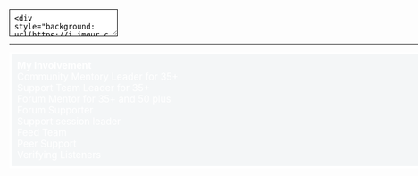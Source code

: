 ---
---
<div style="width: 1140px; margin: 0 auto;">
            
<textarea style="font-family: monospace; border: 1px solid black; padding: 1ex; white-space: pre-wrap;">
&lt;div style="background: url(https://i.imgur.com/RuRI45G.jpg) no-repeat #F4F6F7;
font-size:17px;color:#ffffff;padding:10px;border:4px solid #ffffff;">
&lt;strong> My Involvement&lt;/strong>&lt;br/>
Community Mentory Leader for 35+ &lt;br/>
Support Team Leader for 35+&lt;br/>
Forum Mentor for 35+ and 50 plus&lt;br/>
Forum Supporter&lt;br/>
Support session leader&lt;br/>
Feed Team&lt;br/>
Peer Support&lt;br/>
Verifying Listeners&lt;br/>
&lt;/div>
</textarea>
<hr>

<div style="background: #F4F6F7 url(https://i.imgur.com/RuRI45G.jpg) no-repeat; font-size:17px;color:#ffffff;padding:10px;border:4px solid #ffffff;">
<strong> My Involvement</strong><br />
Community Mentory Leader for 35+ <br />
Support Team Leader for 35+<br />
Forum Mentor for 35+ and 50 plus<br />
Forum Supporter<br />
Support session leader<br />
Feed Team<br/>
Peer Support<br />
Verifying Listeners<br />
</div>
                                                                                                                               <div>
